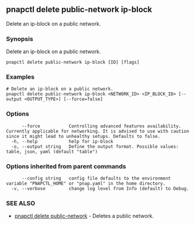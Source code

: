 ## pnapctl delete public-network ip-block

Delete an ip-block on a public network.

### Synopsis

Delete an ip-block on a public network.

```
pnapctl delete public-network ip-block [ID] [flags]
```

### Examples

```
# Delete an ip-block on a public network.
pnapctl delete public-network ip-block <NETWORK_ID> <IP_BLOCK_ID> [--output <OUTPUT_TYPE>] [--force=false]
```

### Options

```
      --force           Controlling advanced features availability. Currently applicable for networking. It is advised to use with caution since it might lead to unhealthy setups. Defaults to false.
  -h, --help            help for ip-block
  -o, --output string   Define the output format. Possible values: table, json, yaml (default "table")
```

### Options inherited from parent commands

```
      --config string   config file defaults to the environment variable "PNAPCTL_HOME" or "pnap.yaml" in the home directory.
  -v, --verbose         change log level from Info (default) to Debug.
```

### SEE ALSO

* [pnapctl delete public-network](pnapctl_delete_public-network.md)	 - Deletes a public network.

